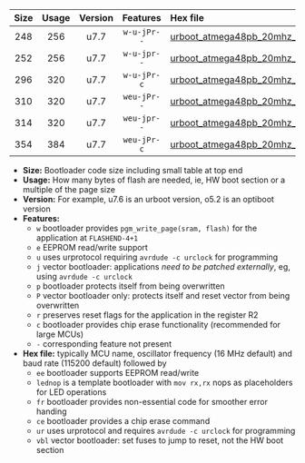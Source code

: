 |Size|Usage|Version|Features|Hex file|
|:-:|:-:|:-:|:-:|:--|
|248|256|u7.7|`w-u-jPr--`|[urboot_atmega48pb_20mhz_115200bps_lednop_ur_vbl.hex](https://raw.githubusercontent.com/stefanrueger/urboot.hex/main/mcus/atmega48pb/fcpu_20mhz/115200_bps/urboot_atmega48pb_20mhz_115200bps_lednop_ur_vbl.hex)|
|252|256|u7.7|`w-u-jpr--`|[urboot_atmega48pb_20mhz_115200bps_lednop_fr_ur_vbl.hex](https://raw.githubusercontent.com/stefanrueger/urboot.hex/main/mcus/atmega48pb/fcpu_20mhz/115200_bps/urboot_atmega48pb_20mhz_115200bps_lednop_fr_ur_vbl.hex)|
|296|320|u7.7|`w-u-jPr-c`|[urboot_atmega48pb_20mhz_115200bps_lednop_fr_ce_ur_vbl.hex](https://raw.githubusercontent.com/stefanrueger/urboot.hex/main/mcus/atmega48pb/fcpu_20mhz/115200_bps/urboot_atmega48pb_20mhz_115200bps_lednop_fr_ce_ur_vbl.hex)|
|310|320|u7.7|`weu-jPr--`|[urboot_atmega48pb_20mhz_115200bps_ee_lednop_ur_vbl.hex](https://raw.githubusercontent.com/stefanrueger/urboot.hex/main/mcus/atmega48pb/fcpu_20mhz/115200_bps/urboot_atmega48pb_20mhz_115200bps_ee_lednop_ur_vbl.hex)|
|314|320|u7.7|`weu-jpr--`|[urboot_atmega48pb_20mhz_115200bps_ee_lednop_fr_ur_vbl.hex](https://raw.githubusercontent.com/stefanrueger/urboot.hex/main/mcus/atmega48pb/fcpu_20mhz/115200_bps/urboot_atmega48pb_20mhz_115200bps_ee_lednop_fr_ur_vbl.hex)|
|354|384|u7.7|`weu-jPr-c`|[urboot_atmega48pb_20mhz_115200bps_ee_lednop_fr_ce_ur_vbl.hex](https://raw.githubusercontent.com/stefanrueger/urboot.hex/main/mcus/atmega48pb/fcpu_20mhz/115200_bps/urboot_atmega48pb_20mhz_115200bps_ee_lednop_fr_ce_ur_vbl.hex)|

- **Size:** Bootloader code size including small table at top end
- **Usage:** How many bytes of flash are needed, ie, HW boot section or a multiple of the page size
- **Version:** For example, u7.6 is an urboot version, o5.2 is an optiboot version
- **Features:**
  + `w` bootloader provides `pgm_write_page(sram, flash)` for the application at `FLASHEND-4+1`
  + `e` EEPROM read/write support
  + `u` uses urprotocol requiring `avrdude -c urclock` for programming
  + `j` vector bootloader: applications *need to be patched externally*, eg, using `avrdude -c urclock`
  + `p` bootloader protects itself from being overwritten
  + `P` vector bootloader only: protects itself and reset vector from being overwritten
  + `r` preserves reset flags for the application in the register R2
  + `c` bootloader provides chip erase functionality (recommended for large MCUs)
  + `-` corresponding feature not present
- **Hex file:** typically MCU name, oscillator frequency (16 MHz default) and baud rate (115200 default) followed by
  + `ee` bootloader supports EEPROM read/write
  + `lednop` is a template bootloader with `mov rx,rx` nops as placeholders for LED operations
  + `fr` bootloader provides non-essential code for smoother error handing
  + `ce` bootloader provides a chip erase command
  + `ur` uses urprotocol and requires `avrdude -c urclock` for programming
  + `vbl` vector bootloader: set fuses to jump to reset, not the HW boot section
